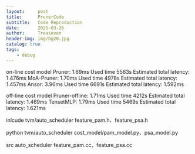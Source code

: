 ```yaml
---
layout:     post
title:      PrunerCode
subtitle:   Code Reproduction
date:       2025-03-26
author:     Treaseven
header-img: img/bg20.jpg
catalog: true
tags:
    - debug
---
```

on-line cost model
Pruner: 1.69ms      Used time 5563s     Estimated total latency: 1.476ms
MoA-Pruner: 1.70ms  Used time 4978s     Estimated total latency: 1.457ms
Ansor: 3.96ms       Used time 6691s     Estimated total latency: 1.592ms


off-line cost model
Pruner-offline: 1.71ms Used time 4212s  Estimated total latency: 1.469ms
TensetMLP:  1.79ms     Used time 5469s  Estimated total latency: 1.621ms

inlcude
tvm/auto_scheduler
feature_pam.h、feature_psa.h

python
tvm/auto_scheduler
cost_model/pam_model.py、psa_model.py

src
auto_scheduler
feature_pam.cc、feature_psa.cc